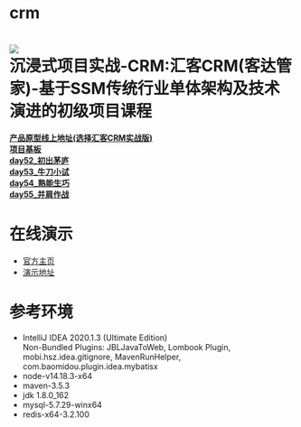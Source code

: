 # crm
![](https://pip.itcast.cn/uploads/5e0583b1d715498c9ea637fe5ed94697.png)  
**沉浸式项目实战-CRM:汇客CRM(客达管家)-基于SSM传统行业单体架构及技术演进的初级项目课程**
=========================
[**产品原型线上地址(选择汇客CRM实战版)**](https://app.mockplus.cn/s/hvKXEoWW3g2l)  
[**项目基板**](https://github.com/LMWC/crm/tree/master)  
[**day52_初出茅庐**](https://github.com/LMWC/crm/tree/day52_%E5%88%9D%E5%87%BA%E8%8C%85%E5%BA%90)  
[**day53_牛刀小试**](https://github.com/LMWC/crm/tree/day53_%E7%89%9B%E5%88%80%E5%B0%8F%E8%AF%95)  
[**day54_熟能生巧**](https://github.com/LMWC/crm/tree/day54_%E7%86%9F%E8%83%BD%E7%94%9F%E5%B7%A7)  
[**day55_并肩作战**](https://github.com/LMWC/crm/tree/day55_%E5%B9%B6%E8%82%A9%E4%BD%9C%E6%88%98)  



**在线演示**
=========================
- [官方主页](https://pip.itcast.cn/java-hk)
- [演示地址](http://huike-crm.itheima.net/#/login)



**参考环境**
=========================
- IntelliJ IDEA 2020.1.3 (Ultimate Edition)  
  Non-Bundled Plugins: JBLJavaToWeb, Lombook Plugin, mobi.hsz.idea.gitignore, MavenRunHelper,        com.baomidou.plugin.idea.mybatisx
- node-v14.18.3-x64
- maven-3.5.3
- jdk 1.8.0_162
- mysql-5.7.29-winx64
- redis-x64-3.2.100
